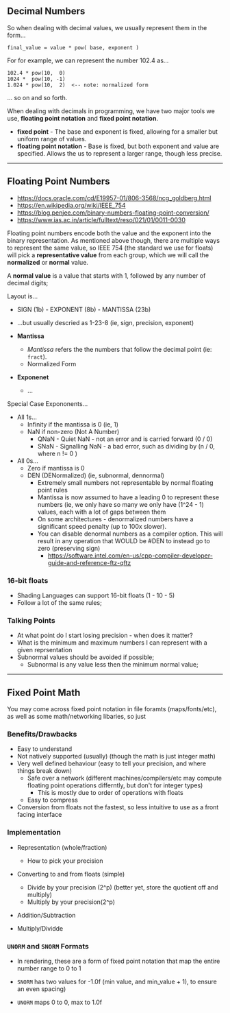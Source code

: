 
## Decimal Numbers

So when dealing with decimal values, we usually represent them in the form...

`final_value = value * pow( base, exponent )`

For for example, we can represent the number 102.4 as...

```
102.4 * pow(10,  0)
1024 *  pow(10, -1)
1.024 * pow(10,  2)  <-- note: normalized form
```

... so on and so forth.  

When dealing with decimals in programming, we have two major tools we use, 
**floating point notation** and **fixed point notation**. 

- **fixed point** - The base and exponent is fixed, allowing for a smaller but uniform range of values. 
- **floating point notation** - Base is fixed, but both exponent and value are specified.  Allows the us to represent 
  a larger range, though less precise.  

------

## Floating Point Numbers
- https://docs.oracle.com/cd/E19957-01/806-3568/ncg_goldberg.html
- https://en.wikipedia.org/wiki/IEEE_754
- https://blog.penjee.com/binary-numbers-floating-point-conversion/
- https://www.ias.ac.in/article/fulltext/reso/021/01/0011-0030

Floating point numbers encode both the value and the exponent into the binary representation.
As mentioned above though, there are multiple ways to represent the same value, 
so IEEE 754 (the standard we use for floats) will pick a **representative value** from each group, 
which we will call the **normalized** or **normal** value. 

A **normal value** is a value that starts with 1, followed by any number of decimal digits; 

Layout is...
- SIGN (1b) - EXPONENT (8b) - MANTISSA (23b)
- ...but usually descried as 1-23-8 (ie, sign, precision, exponent)

- **Mantissa**
  - *Mantissa* refers the the numbers that follow the decimal point (ie: `fract`).  
  - Normalized Form

- **Exponenet**
  - ...

Special Case Expononents...
- All 1s...
  - Infinity if the mantissa is 0 (ie, 1)
  - NaN if non-zero (Not A Number)
    - QNaN - Quiet NaN - not an error and is carried forward (0 / 0)
    - SNaN - Signalling NaN - a bad error, such as dividing by (n / 0, where n != 0  )
- All 0s...
  - Zero if mantissa is 0
  - DEN (DENormalized) (ie, subnormal, dennormal)
    - Extremely small numbers not representable by normal floating point rules
    - Mantissa is now assumed to have a leading 0 to represent these numbers (ie, we only have so many we only have (1^24 - 1) values, each with a lot of gaps between them
    - On some architectures - denormalized numbers have a significant speed penalty (up to 100x slower).  
    - You can disable denormal numbers as a compiler option.  This will result in any operation that WOULD be #DEN to instead go to zero (preserving sign)
      - https://software.intel.com/en-us/cpp-compiler-developer-guide-and-reference-ftz-qftz


### 16-bit floats

- Shading Languages can support 16-bit floats (1 - 10 - 5)
- Follow a lot of the same rules; 


### Talking Points
- At what point do I start losing precision - when does it matter?
- What is the minimum and maximum numbers I can represent with a given reprsentation
- Subnormal values should be avoided if possible; 
  - Subnormal is any value less then the minimum normal value; 

------

## Fixed Point Math
You may come across fixed point notation in file foramts (maps/fonts/etc), as well as some math/networking
libaries, so just 

### Benefits/Drawbacks
- Easy to understand
- Not natively supported (usually) (though the math is just integer math)
- Very well defined behaviour (easy to tell your precision, and where things break down)
  - Safe over a network (different machines/compilers/etc may compute floating point operations differntly, but don't for integer types)
    - This is mostly due to order of operations with floats
  - Easy to compress
- Conversion from floats not the fastest, so less intuitive to use as a front facing interface






### Implementation
- Representation (whole/fraction)
  - How to pick your precision
  
- Converting to and from floats (simple)
  - Divide by your precision (2^p) (better yet, store the quotient off and multiply)
  - Multiply by your precision(2^p)

- Addition/Subtraction
- Multiply/Dividde




### `UNORM` and `SNORM` Formats
- In rendering, these are a form of fixed point notation that map the entire
number range to 0 to 1

- `SNORM` has two values for -1.0f (min value, and min_value + 1), to ensure an even spacing)
- `UNORM` maps 0 to 0, max to 1.0f


